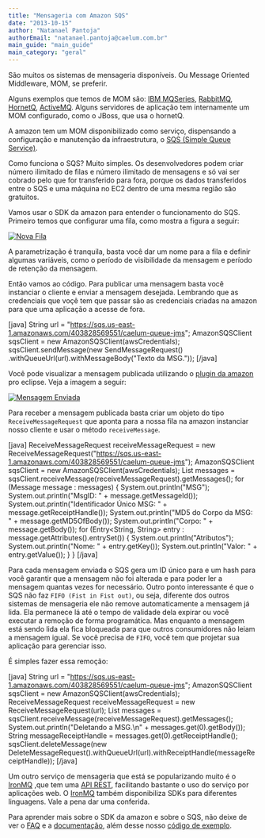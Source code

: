 ```yaml
---
title: "Mensageria com Amazon SQS"
date: "2013-10-15"
author: "Natanael Pantoja"
authorEmail: "natanael.pantoja@caelum.com.br"
main_guide: "main_guide"
main_category: "geral"
---
```


São muitos os sistemas de mensageria disponíveis. Ou Message Oriented Middleware, MOM, se preferir.

Alguns exemplos que temos de MOM são: [IBM MQSeries](http://www-03.ibm.com/software/products/us/en/wmq/ "IBM MQSeries"), [RabbitMQ](http://www.rabbitmq.com/ "RabbitMQ"), [HornetQ](http://www.jboss.org/hornetq "HornetQ"), [ActiveMQ](http://activemq.apache.org/ "ActiveMQ"). Alguns servidores de aplicação tem internamente um MOM configurado, como o JBoss, que usa o hornetQ.

A amazon tem um MOM disponibilizado como serviço, dispensando a configuração e manutenção da infraestrutura, o [SQS (Simple Queue Service)](http://aws.amazon.com/pt/sqs/ "SQS").

Como funciona o SQS? Muito simples. Os desenvolvedores podem criar número ilimitado de filas e número ilimitado de mensagens e só vai ser cobrado pelo que for transferido para fora, porque os dados transferidos entre o SQS e uma máquina no EC2 dentro de uma mesma região são gratuitos.

Vamos usar o SDK da amazon para entender o funcionamento do SQS. Primeiro temos que configurar uma fila, como mostra a figura a seguir:

[![Nova Fila](https://blog.caelum.com.br/wp-content/uploads/2013/10/nova-fila-300x175.png)](https://blog.caelum.com.br/wp-content/uploads/2013/10/nova-fila.png)

A parametrização é tranquila, basta você dar um nome para a fila e definir algumas variáveis, como o período de visibilidade da mensagem e período de retenção da mensagem.

Então vamos ao código. Para publicar uma mensagem basta você instanciar o cliente e enviar a mensagem desejada. Lembrando que as credenciais que voçê tem que passar são as credenciais criadas na amazon para que uma aplicação a acesse de fora.

\[java\] String url = "https://sqs.us-east-1.amazonaws.com/403828569551/caelum-queue-jms"; AmazonSQSClient sqsClient = new AmazonSQSClient(awsCredentials); sqsClient.sendMessage(new SendMessageRequest() .withQueueUrl(url).withMessageBody("Texto da MSG.")); \[/java\]

Você pode visualizar a mensagem publicada utilizando o [plugin da amazon](https://blog.caelum.com.br/comecando-com-aws-eclipse-plugin-com-aws-sdk/ "Plugin Amazon") pro eclipse. Veja a imagem a seguir:

[![Mensagem Enviada](https://blog.caelum.com.br/wp-content/uploads/2013/10/Screen-Shot-2013-10-11-at-09.56.50-300x115.png)](https://blog.caelum.com.br/wp-content/uploads/2013/10/Screen-Shot-2013-10-11-at-09.56.50.png)

Para receber a mensagem publicada basta criar um objeto do tipo `ReceiveMessageRequest` que aponta para a nossa fila na amazon instanciar nosso cliente e usar o método `receiveMessage`.

\[java\] ReceiveMessageRequest receiveMessageRequest = new ReceiveMessageRequest("https://sqs.us-east-1.amazonaws.com/403828569551/caelum-queue-jms"); AmazonSQSClient sqsClient = new AmazonSQSClient(awsCredentials); List<Message> messages = sqsClient.receiveMessage(receiveMessageRequest).getMessages(); for (Message message : messages) { System.out.println("MSG"); System.out.println("MsgID: " + message.getMessageId()); System.out.println("Identificador Único MSG: " + message.getReceiptHandle()); System.out.println("MD5 do Corpo da MSG: " + message.getMD5OfBody()); System.out.println("Corpo: " + message.getBody()); for (Entry<String, String> entry : message.getAttributes().entrySet()) { System.out.println("Atributos"); System.out.println("Nome: " + entry.getKey()); System.out.println("Valor: " + entry.getValue()); } } \[/java\]

Para cada mensagem enviada o SQS gera um ID único para e um hash para você garantir que a mensagem não foi alterada e para poder ler a mensagem quantas vezes for necessário. Outro ponto interessante é que o SQS não faz `FIFO (Fist in Fist out)`, ou seja, diferente dos outros sistemas de mensageria ele não remove automaticamente a mensagem já lida. Ela permanece lá até o tempo de validade dela expirar ou você executar a remoção de forma programática. Mas enquanto a mensagem está sendo lida ela fica bloqueada para que outros consumidores não leiam a mensagem igual. Se você precisa de `FIFO`, você tem que projetar sua aplicação para gerenciar isso.

É simples fazer essa remoção:

\[java\] String url = "https://sqs.us-east-1.amazonaws.com/403828569551/caelum-queue-jms"; AmazonSQSClient sqsClient = new AmazonSQSClient(awsCredentials); ReceiveMessageRequest receiveMessageRequest = new ReceiveMessageRequest(url); List<Message> messages = sqsClient.receiveMessage(receiveMessageRequest).getMessages(); System.out.println("Deletando a MSG.\\n" + messages.get(0).getBody()); String messageReceiptHandle = messages.get(0).getReceiptHandle(); sqsClient.deleteMessage(new DeleteMessageRequest().withQueueUrl(url).withReceiptHandle(messageReceiptHandle)); \[/java\]

Um outro serviço de mensageria que está se popularizando muito é o [IronMQ](http://dev.iron.io/mq/ "IronMQ") ,que tem uma [API REST](http://dev.iron.io/mq/reference/api/ "REST API"), facilitando bastante o uso do serviço por aplicações web. O [IronMQ](http://dev.iron.io/mq/ "IronMQ") também disponibiliza SDKs para diferentes linguagens. Vale a pena dar uma conferida.

Para aprender mais sobre o SDK da amazon e sobre o SQS, não deixe de ver o [FAQ](http://aws.amazon.com/pt/sqs/faqs/) e a [documentação](http://aws.amazon.com/pt/documentation/), além desse nosso [código de exemplo](https://github.com/natanaelpantoja/amazonsqs-example).
